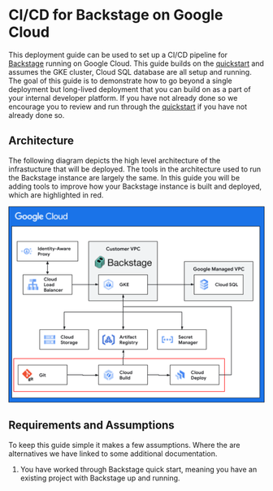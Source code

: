 # CI/CD for Backstage on Google Cloud

This deployment guide can be used to set up a CI/CD pipeline for [Backstage][backstage] running on Google Cloud. This guide builds on the [quickstart][quickstart] and assumes the GKE cluster, Cloud SQL database are all setup and running. The goal of this guide is to demonstrate how to go beyond a single deployment but long-lived deployment that you can build on as a part of your internal developer platform. If you have not already done so we encourage you to review and run through the [quickstart][quickstart] if you have not already done so.

## Architecture

The following diagram depicts the high level architecture of the infrastucture
that will be deployed. The tools in the architecture used to run the Backstage instance are largely the same. In this guide you will be adding tools to improve how your Backstage instance is built and deployed, which are highlighted in red.

![architecture](resources/arch.png)

## Requirements and Assumptions

To keep this guide simple it makes a few assumptions. Where the are alternatives
we have linked to some additional documentation.

1.  You have worked through Backstage quick start, meaning you have an existing project with Backstage up and running.



<!-- LINKS: https://www.markdownguide.org/basic-syntax/#reference-style-links -->

[backstage]: https://backstage.io/
[quickstart]: ../backstage-quickstart/README.md